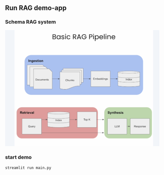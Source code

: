 ## Run RAG demo-app

### Schema RAG system
![RAG](img/rag_system.png?raw=true)

### start demo
```sh
streamlit run main.py
```